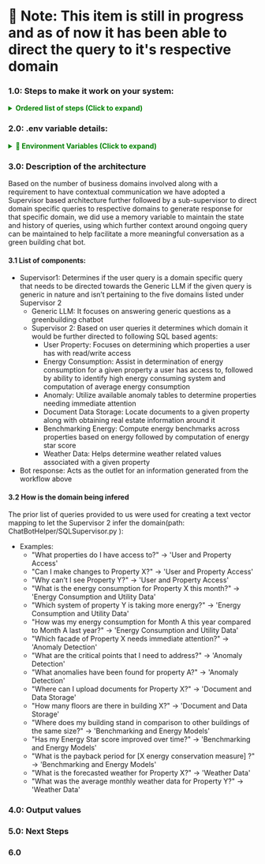 # 🔴 Note: This item is still in progress and as of now it has been able to direct the query to it's respective domain 
### 1.0: Steps to make it work on your system:
<details>
   <summary style="color: green; font-weight: bold;">Ordered list of steps (Click to expand)</summary>
   <pre>
    <span>1. Please download the given folder</span>
    <span>2. Add a .env file with following variables to project folder listed below in section 2.0</span> 
    <span >3. Open a terminal and navigate to the project folder and execute: python AppLangGraphTooled.py </span>
   </pre>
</details>

### 2.0: .env variable details:
<details>
  <summary style="color: green; font-weight: bold;">🔐 Environment Variables (Click to expand)</summary>
  <pre>
  <span style="color: orange;">LANGSMITH_TRACING=true</span>
  <span style="color: red;">LANGSMITH_API_KEY=</span>
  <span style="color: red;">AZURE_OPENAI_API_KEY=</span>
  <span style="color: blue;">AZURE_OPENAI_ENDPOINT=https://msa-openai.openai.azure.com/</span>
  <span style="color: purple;">AZURE_OPENAI_DEPLOYMENT_NAME=gpt-4o</span>
  <span style="color: purple;">AZURE_OPENAI_API_VERSION=2023-12-01-preview</span>
  <span style="color: orange;">subapase_email=</span>
  <span style="color: orange;">subapase_password=</span>
  <span style="color: green;">SUPABASE_URL=</span>
  <span style="color: green;">SUPABASE_KEY=</span>
  </pre>
</details>

### 3.0: Description of the architecture
   Based on the number of business domains involved along with a requirement to have contextual communication we have adopted a Supervisor based architecture further followed by a sub-supervisor to direct domain specific queries to respective domains to generate response for that specific domain, we did use a memory variable to maintain the state and history of queries, using which further context around ongoing query can be maintained to help facilitate a more meaningful conversation as a green building chat bot. 
#### 3.1 List of components:
- Supervisor1: Determines if the user query is a domain specific query that needs to be directed towards the Generic LLM if the given query is generic in nature and isn’t pertaining to the five domains listed under Supervisor 2  
   - Generic LLM: It focuses on answering generic questions as a greenbuilding chatbot 
   - Supervisor 2: Based on user queries it determines which domain it would be further directed to following SQL based agents: 
      - User Property: Focuses on determining which properties a user has with read/write access 
      - Energy Consumption: Assist in determination of energy consumption for a given property a user has access to, followed by ability to identify high energy consuming system and computation of average energy consumption 
      - Anomaly: Utilize available anomaly tables to determine properties needing immediate attention 
      - Document Data Storage: Locate documents to a given property along with obtaining real estate information around it 
      - Benchmarking Energy: Compute energy benchmarks across properties based on energy followed by computation of energy star score 
      - Weather Data: Helps determine weather related values associated with a given property 
- Bot response: Acts as the outlet for an information generated from the workflow above 
#### 3.2 How is the domain being infered
The prior list of queries provided to us were used for creating a text vector mapping to let the Supervisor 2 infer the domain(path: ChatBotHelper/SQLSupervisor.py ):
- Examples:
   - "What properties do I have access to?" → 'User and Property Access'
   - "Can I make changes to Property X?" → 'User and Property Access'
   - "Why can’t I see Property Y?" → 'User and Property Access'
   - "What is the energy consumption for Property X this month?" → 'Energy Consumption and Utility Data'
   - "Which system of property Y is taking more energy?" → 'Energy Consumption and Utility Data'
   - "How was my energy consumption for Month A this year compared to Month A last year?" → 'Energy Consumption and Utility Data'
   - "Which facade of Property X needs immediate attention?" → 'Anomaly Detection'
   - "What are the critical points that I need to address?" → 'Anomaly Detection'
   - "What anomalies have been found for property A?" → 'Anomaly Detection'
   - "Where can I upload documents for Property X?" → 'Document and Data Storage'
   - "How many floors are there in building X?" → 'Document and Data Storage'
   - "Where does my building stand in comparison to other buildings of the same size?" → 'Benchmarking and Energy Models'
   - "Has my Energy Star score improved over time?" → 'Benchmarking and Energy Models'
   - "What is the payback period for [X energy conservation measure] ?" → 'Benchmarking and Energy Models'
   - "What is the forecasted weather for Property X?" → 'Weather Data'
   - "What was the average monthly weather data for Property Y?" → 'Weather Data'       

### 4.0: Output values

### 5.0: Next Steps

### 6.0


